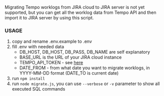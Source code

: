 Migrating Tempo worklogs from JIRA cloud to JIRA server is not yet supported, but you can get all the worklog data from Tempo API and then import it to JIRA server by using this script.

### USAGE

1. copy and rename .env.example to .env
2. fill .env with needed data
    * DB_HOST, DB_HOST, DB_PASS, DB_NAME are self explanatory
    * BASE_URL is the URL of your JIRA cloud instance
    * TEMPO_API_TOKEN - see [here](https://support.tempo.io/hc/en-us/articles/115011300208-Managing-access-control-for-integrations)
    * DATE_FROM - from what date you want to migrate worklogs, in YYYY-MM-DD format (DATE_TO is current date)
3. run ```npm install```
4. run ```node migrate.js```, you can use ```--verbose``` or ```-v``` parameter to show all executed SQL commands